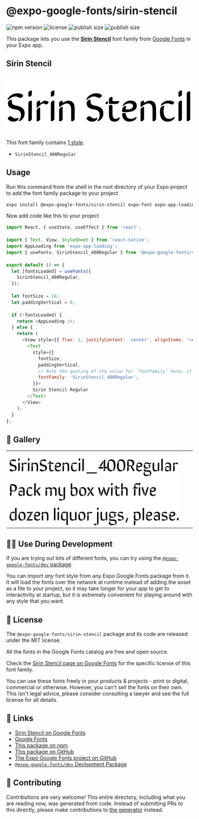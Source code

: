 # @expo-google-fonts/sirin-stencil

![npm version](https://flat.badgen.net/npm/v/@expo-google-fonts/sirin-stencil)
![license](https://flat.badgen.net/github/license/expo/google-fonts)
![publish size](https://flat.badgen.net/packagephobia/install/@expo-google-fonts/sirin-stencil)
![publish size](https://flat.badgen.net/packagephobia/publish/@expo-google-fonts/sirin-stencil)

This package lets you use the [**Sirin Stencil**](https://fonts.google.com/specimen/Sirin+Stencil) font family from [Google Fonts](https://fonts.google.com/) in your Expo app.

## Sirin Stencil

![Sirin Stencil](./font-family.png)

This font family contains [1 style](#-gallery).

- `SirinStencil_400Regular`

## Usage

Run this command from the shell in the root directory of your Expo project to add the font family package to your project
```sh
expo install @expo-google-fonts/sirin-stencil expo-font expo-app-loading
```

Now add code like this to your project
```js
import React, { useState, useEffect } from 'react';

import { Text, View, StyleSheet } from 'react-native';
import AppLoading from 'expo-app-loading';
import { useFonts, SirinStencil_400Regular } from '@expo-google-fonts/sirin-stencil';

export default () => {
  let [fontsLoaded] = useFonts({
    SirinStencil_400Regular,
  });

  let fontSize = 24;
  let paddingVertical = 6;

  if (!fontsLoaded) {
    return <AppLoading />;
  } else {
    return (
      <View style={{ flex: 1, justifyContent: 'center', alignItems: 'center' }}>
        <Text
          style={{
            fontSize,
            paddingVertical,
            // Note the quoting of the value for `fontFamily` here; it expects a string!
            fontFamily: 'SirinStencil_400Regular',
          }}>
          Sirin Stencil Regular
        </Text>
      </View>
    );
  }
};

```

## 🔡 Gallery


||||
|-|-|-|
|![SirinStencil_400Regular](./SirinStencil_400Regular.ttf.png)||||


## 👩‍💻 Use During Development

If you are trying out lots of different fonts, you can try using the [`@expo-google-fonts/dev` package](https://github.com/expo/google-fonts/tree/master/font-packages/dev#readme).

You can import *any* font style from any Expo Google Fonts package from it. It will load the fonts
over the network at runtime instead of adding the asset as a file to your project, so it may take longer
for your app to get to interactivity at startup, but it is extremely convenient
for playing around with any style that you want.

## 📖 License

The `@expo-google-fonts/sirin-stencil` package and its code are released under the MIT license.

All the fonts in the Google Fonts catalog are free and open source.

Check the [Sirin Stencil page on Google Fonts](https://fonts.google.com/specimen/Sirin+Stencil) for the specific license of this font family.

You can use these fonts freely in your products & projects - print or digital, commercial or otherwise. However, you can't sell the fonts on their own. This isn't legal advice, please consider consulting a lawyer and see the full license for all details.

## 🔗 Links

- [Sirin Stencil on Google Fonts](https://fonts.google.com/specimen/Sirin+Stencil)
- [Google Fonts](https://fonts.google.com/)
- [This package on npm](https://www.npmjs.com/package/@expo-google-fonts/sirin-stencil)
- [This package on GitHub](https://github.com/expo/google-fonts/tree/master/font-packages/sirin-stencil)
- [The Expo Google Fonts project on GitHub](https://github.com/expo/google-fonts)
- [`@expo-google-fonts/dev` Devlopment Package](https://github.com/expo/google-fonts/tree/master/font-packages/dev)

## 🤝 Contributing

Contributions are very welcome! This entire directory, including what you are reading now, was generated from code. Instead of submitting PRs to this directly, please make contributions to [the generator](https://github.com/expo/google-fonts/tree/master/packages/generator) instead.
